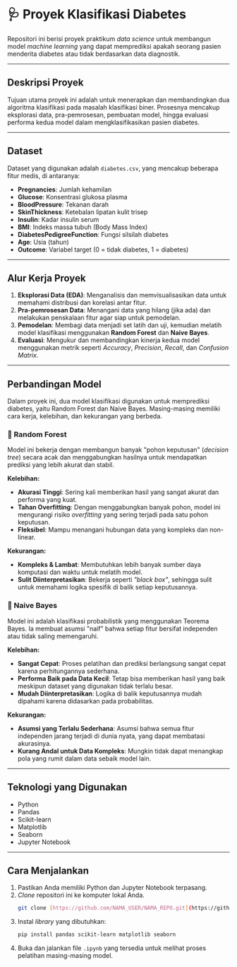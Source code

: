 # 🩺 Proyek Klasifikasi Diabetes

Repositori ini berisi proyek praktikum *data science* untuk membangun model *machine learning* yang dapat memprediksi apakah seorang pasien menderita diabetes atau tidak berdasarkan data diagnostik.

---

## Deskripsi Proyek
Tujuan utama proyek ini adalah untuk menerapkan dan membandingkan dua algoritma klasifikasi pada masalah klasifikasi biner. Prosesnya mencakup eksplorasi data, pra-pemrosesan, pembuatan model, hingga evaluasi performa kedua model dalam mengklasifikasikan pasien diabetes.

---

## Dataset
Dataset yang digunakan adalah `diabetes.csv`, yang mencakup beberapa fitur medis, di antaranya:
- **Pregnancies**: Jumlah kehamilan
- **Glucose**: Konsentrasi glukosa plasma
- **BloodPressure**: Tekanan darah
- **SkinThickness**: Ketebalan lipatan kulit trisep
- **Insulin**: Kadar insulin serum
- **BMI**: Indeks massa tubuh (Body Mass Index)
- **DiabetesPedigreeFunction**: Fungsi silsilah diabetes
- **Age**: Usia (tahun)
- **Outcome**: Variabel target (0 = tidak diabetes, 1 = diabetes)

---

## Alur Kerja Proyek
1.  **Eksplorasi Data (EDA)**: Menganalisis dan memvisualisasikan data untuk memahami distribusi dan korelasi antar fitur.
2.  **Pra-pemrosesan Data**: Menangani data yang hilang (jika ada) dan melakukan penskalaan fitur agar siap untuk pemodelan.
3.  **Pemodelan**: Membagi data menjadi set latih dan uji, kemudian melatih model klasifikasi menggunakan **Random Forest** dan **Naive Bayes**.
4.  **Evaluasi**: Mengukur dan membandingkan kinerja kedua model menggunakan metrik seperti *Accuracy*, *Precision*, *Recall*, dan *Confusion Matrix*.

---

## Perbandingan Model
Dalam proyek ini, dua model klasifikasi digunakan untuk memprediksi diabetes, yaitu Random Forest dan Naive Bayes. Masing-masing memiliki cara kerja, kelebihan, dan kekurangan yang berbeda.

### 🌳 Random Forest
Model ini bekerja dengan membangun banyak "pohon keputusan" (*decision tree*) secara acak dan menggabungkan hasilnya untuk mendapatkan prediksi yang lebih akurat dan stabil.

**Kelebihan:**
- **Akurasi Tinggi**: Sering kali memberikan hasil yang sangat akurat dan performa yang kuat.
- **Tahan Overfitting**: Dengan menggabungkan banyak pohon, model ini mengurangi risiko *overfitting* yang sering terjadi pada satu pohon keputusan.
- **Fleksibel**: Mampu menangani hubungan data yang kompleks dan non-linear.

**Kekurangan:**
- **Kompleks & Lambat**: Membutuhkan lebih banyak sumber daya komputasi dan waktu untuk melatih model.
- **Sulit Diinterpretasikan**: Bekerja seperti *"black box"*, sehingga sulit untuk memahami logika spesifik di balik setiap keputusannya.

### 🧮 Naive Bayes
Model ini adalah klasifikasi probabilistik yang menggunakan Teorema Bayes. Ia membuat asumsi "naif" bahwa setiap fitur bersifat independen atau tidak saling memengaruhi.

**Kelebihan:**
- **Sangat Cepat**: Proses pelatihan dan prediksi berlangsung sangat cepat karena perhitungannya sederhana.
- **Performa Baik pada Data Kecil**: Tetap bisa memberikan hasil yang baik meskipun dataset yang digunakan tidak terlalu besar.
- **Mudah Diinterpretasikan**: Logika di balik keputusannya mudah dipahami karena didasarkan pada probabilitas.

**Kekurangan:**
- **Asumsi yang Terlalu Sederhana**: Asumsi bahwa semua fitur independen jarang terjadi di dunia nyata, yang dapat membatasi akurasinya.
- **Kurang Andal untuk Data Kompleks**: Mungkin tidak dapat menangkap pola yang rumit dalam data sebaik model lain.

---

## Teknologi yang Digunakan
- Python
- Pandas
- Scikit-learn
- Matplotlib
- Seaborn
- Jupyter Notebook

---

## Cara Menjalankan
1. Pastikan Anda memiliki Python dan Jupyter Notebook terpasang.
2. *Clone* repositori ini ke komputer lokal Anda.
   ```bash
   git clone [https://github.com/NAMA_USER/NAMA_REPO.git](https://github.com/NAMA_USER/NAMA_REPO.git)
   ```
3. Instal *library* yang dibutuhkan:
   ```bash
   pip install pandas scikit-learn matplotlib seaborn
   ```
4. Buka dan jalankan file `.ipynb` yang tersedia untuk melihat proses pelatihan masing-masing model.
